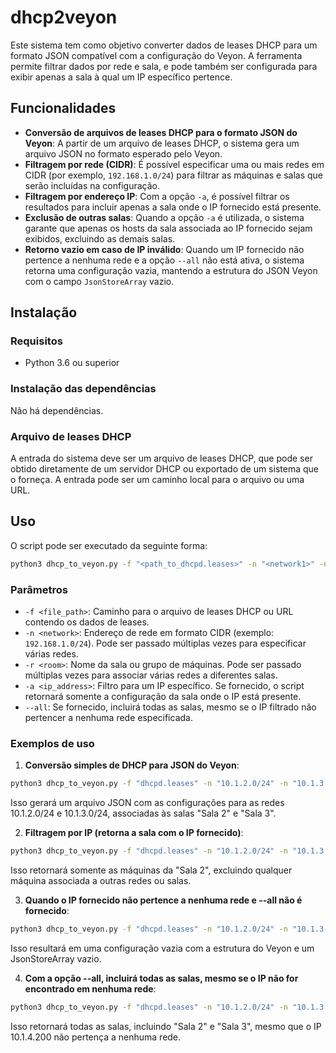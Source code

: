 # dhcp2veyon

Este sistema tem como objetivo converter dados de leases DHCP para um formato JSON compatível com a configuração do Veyon. 
A ferramenta permite filtrar dados por rede e sala, e pode também ser configurada para exibir apenas a sala à qual um IP específico pertence.

## Funcionalidades

- **Conversão de arquivos de leases DHCP para o formato JSON do Veyon**: A partir de um arquivo de leases DHCP, o sistema gera um arquivo JSON no formato esperado pelo Veyon.
- **Filtragem por rede (CIDR)**: É possível especificar uma ou mais redes em CIDR (por exemplo, `192.168.1.0/24`) para filtrar as máquinas e salas que serão incluídas na configuração.
- **Filtragem por endereço IP**: Com a opção `-a`, é possível filtrar os resultados para incluir apenas a sala onde o IP fornecido está presente.
- **Exclusão de outras salas**: Quando a opção `-a` é utilizada, o sistema garante que apenas os hosts da sala associada ao IP fornecido sejam exibidos, excluindo as demais salas.
- **Retorno vazio em caso de IP inválido**: Quando um IP fornecido não pertence a nenhuma rede e a opção `--all` não está ativa, o sistema retorna uma configuração vazia, mantendo a estrutura do JSON Veyon com o campo `JsonStoreArray` vazio.

## Instalação

### Requisitos
- Python 3.6 ou superior

### Instalação das dependências

Não há dependências.

### Arquivo de leases DHCP

A entrada do sistema deve ser um arquivo de leases DHCP, que pode ser obtido diretamente de um servidor DHCP ou exportado de um sistema que o forneça. A entrada pode ser um caminho local para o arquivo ou uma URL.

## Uso

O script pode ser executado da seguinte forma:

```bash
python3 dhcp_to_veyon.py -f "<path_to_dhcpd.leases>" -n "<network1>" -n "<network2>" -r "<room1>" -r "<room2>" [-a "<ip_address>"] [--all]
```

### Parâmetros

- `-f <file_path>`: Caminho para o arquivo de leases DHCP ou URL contendo os dados de leases.
- `-n <network>`: Endereço de rede em formato CIDR (exemplo: `192.168.1.0/24`). Pode ser passado múltiplas vezes para especificar várias redes.
- `-r <room>`: Nome da sala ou grupo de máquinas. Pode ser passado múltiplas vezes para associar várias redes a diferentes salas.
- `-a <ip_address>`: Filtro para um IP específico. Se fornecido, o script retornará somente a configuração da sala onde o IP está presente.
- `--all`: Se fornecido, incluirá todas as salas, mesmo se o IP filtrado não pertencer a nenhuma rede especificada.

### Exemplos de uso

1. **Conversão simples de DHCP para JSON do Veyon**:

```bash
python3 dhcp_to_veyon.py -f "dhcpd.leases" -n "10.1.2.0/24" -n "10.1.3.0/24" -r "Sala 2" -r "Sala 3"
```

Isso gerará um arquivo JSON com as configurações para as redes 10.1.2.0/24 e 10.1.3.0/24, associadas às salas "Sala 2" e "Sala 3".

2. **Filtragem por IP (retorna a sala com o IP fornecido)**:

```bash
python3 dhcp_to_veyon.py -f "dhcpd.leases" -n "10.1.2.0/24" -n "10.1.3.0/24" -r "Sala 2" -r "Sala 3" -a "10.1.2.200"
```

Isso retornará somente as máquinas da "Sala 2", excluindo qualquer máquina associada a outras redes ou salas.

3. **Quando o IP fornecido não pertence a nenhuma rede e --all não é fornecido**:

```bash
python3 dhcp_to_veyon.py -f "dhcpd.leases" -n "10.1.2.0/24" -n "10.1.3.0/24" -r "Sala 2" -r "Sala 3" -a "10.1.4.200"
```

Isso resultará em uma configuração vazia com a estrutura do Veyon e um JsonStoreArray vazio.

4. **Com a opção --all, incluirá todas as salas, mesmo se o IP não for encontrado em nenhuma rede**:
```bash
python3 dhcp_to_veyon.py -f "dhcpd.leases" -n "10.1.2.0/24" -n "10.1.3.0/24" -r "Sala 2" -r "Sala 3" -a "10.1.4.200" --all
```

Isso retornará todas as salas, incluindo "Sala 2" e "Sala 3", mesmo que o IP 10.1.4.200 não pertença a nenhuma rede.

